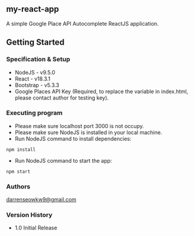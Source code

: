 ## my-react-app

A simple Google Place API Autocomplete ReactJS application.

## Getting Started

### Specification & Setup

* NodeJS - v9.5.0
* React - v18.3.1
* Bootstrap - v5.3.3
* Google Places API Key (Required, to replace the variable in index.html, please contact author for testing key).

### Executing program

* Please make sure localhost port 3000 is not occupy.
* Please make sure NodeJS is installed in your local machine.
* Run NodeJS command to install dependencies:
```
npm install
```
* Run NodeJS command to start the app:
```
npm start
```

### Authors

darrenseowkw9@gmail.com

### Version History

* 1.0 Initial Release
